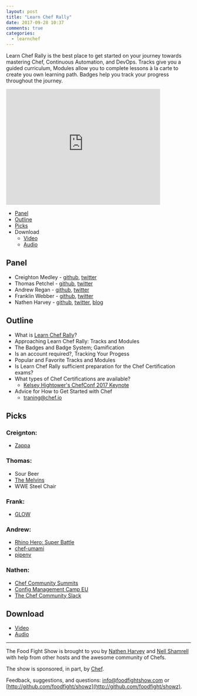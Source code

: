 ```yaml
---
layout: post
title: "Learn Chef Rally"
date: 2017-09-28 10:37
comments: true
categories:
  - learnchef
---
```

Learn Chef Rally is the best place to get started on your journey towards mastering Chef, Continuous Automation, and DevOps.  Tracks give you a guided curriculum, Modules allow you to complete lessons à la carte to create you own learning path.  Badges help you track your progress throughout the journey.

<iframe width="420" height="315" src="http://www.youtube.com/embed/0GqxQn8Sa1c" frameborder="0" allowfullscreen></iframe>

* [Panel](http://foodfightshow.org/2017/09/learn-chef-rally.html#panel)
* [Outline](http://foodfightshow.org/2017/09/learn-chef-rally.html#outline)
* [Picks](http://foodfightshow.org/2017/09/learn-chef-rally.html#picks)
* Download
  * [Video](https://youtu.be/0GqxQn8Sa1c)
  * [Audio](http://traffic.libsyn.com/foodfight/FFS112.mp3)

Panel<a name="panel"></a>
-----

* Creighton Medley - [github](https://github.com/cmedley), [twitter](https://twitter.com/cmed)
* Thomas Petchel - [github](https://github.com/tpetchel), [twitter](https://twitter.com/tpetchel)
* Andrew Regan - [github](https://github.com/andyregan), [twitter](https://twitter.com/andyregan)
* Franklin Webber - [github](https://github.com/burtlo), [twitter](https://twitter.com/franklinwebber)
* Nathen Harvey - [github](http://github.com/nathenharvey), [twitter](http://twitter.com/nathenharvey), [blog](http://nathenharvey.com)

Outline<a name="outline"></a>
-------

* What is [Learn Chef Rally](https://learn.chef.io/)?
* Approaching Learn Chef Rally: Tracks and Modules
* The Badges and Badge System; Gamification
* Is an account required?, Tracking Your Progess
* Popular and Favorite Tracks and Modules
* Is Learn Chef Rally sufficient preparation for the Chef Certification exams?
* What types of Chef Certifications are available?
  * [Kelsey Hightower's ChefConf 2017 Keynote](https://www.youtube.com/watch?v=-yTeXCY3iM0)
* Advice for How to Get Started with Chef
  * [traning@chef.io](mailto:training@chef.io)

Picks<a name="picks"></a>
-----

### Creignton:

* [Zappa](https://github.com/Miserlou/Zappa)

### Thomas:

* Sour Beer
* [The Melvins](https://en.wikipedia.org/wiki/Melvins)
* WWE Steel Chair

### Frank:

* [GLOW](https://en.wikipedia.org/wiki/GLOW_(TV_series))

### Andrew:

* [Rhino Hero: Super Battle](https://boardgamegeek.com/boardgame/218333/rhino-hero-super-battle)
* [chef-umami](https://github.com/bloomberg/chef-umami)
* [pipenv](https://github.com/kennethreitz/pipenv)

### Nathen:

* [Chef Community Summits](https://www.chef.io/summits/)
* [Config Management Camp EU](http://cfgmgmtcamp.eu/)
* [The Chef Community Slack](http://community-slack.chef.io/)


Download
--------
* [Video](https://youtu.be/0GqxQn8Sa1c)
* [Audio](http://traffic.libsyn.com/foodfight/FFS112.mp3)

<hr />

The Food Fight Show is brought to you by [Nathen Harvey](https://twitter.com/nathenharvey) and [Nell Shamrell](https://twitter.com/nellshamrell) with help from other hosts and the awesome community of Chefs.

The show is sponsored, in part, by [Chef](http://www.chef.io).

Feedback, suggestions, and questions:  [info@foodfightshow.com](mailto:info@foodfightshow.com) or  [http://github.com/foodfight/showz](http://github.com/foodfight/showz).

